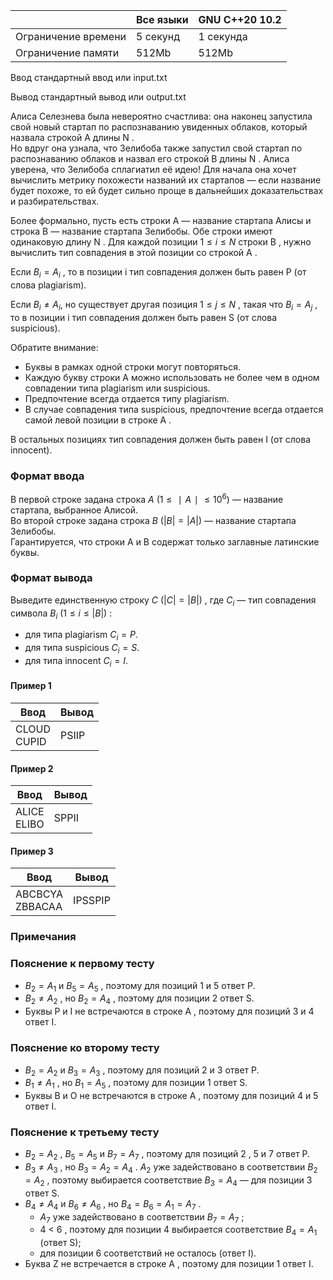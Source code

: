 |           	|        Все языки           	|     GNU C++20 10.2        	|
|---------------------	|----------------------------------	|-----------	|
| Ограничение времени 	| 5 секунд                         	| 1 секунда 	|
| Ограничение памяти  	| 512Mb                            	| 512Mb     	|



Ввод стандартный ввод или input.txt

Вывод стандартный вывод или output.txt             	
  
  
Алиса Селезнева была невероятно счастлива: она наконец запустила свой новый стартап по распознаванию увиденных облаков, который назвала строкой A длины N .  
Но вдруг она узнала, что Зелибоба также запустил свой стартап по распознаванию облаков и назвал его строкой B длины N . 
Алиса уверена, что Зелибоба сплагиатил её идею! Для начала она хочет вычислить метрику похожести названий их стартапов — если название будет похоже, 
то ей будет сильно проще в дальнейших доказательствах и разбирательствах. 

Более формально, пусть есть строки A — название стартапа Алисы и строка B — название стартапа Зелибобы. 
Обе строки имеют одинаковую длину N . Для каждой позиции $1 ≤ i ≤ N$ строки B , нужно вычислить тип совпадения в этой позиции со строкой A . 

Если $B_i = A_i$ , то в позиции i тип совпадения должен быть равен P (от слова plagiarism). 

Если $B_i ≠ A_i$, но существует другая позиция $1 ≤ j ≤ N$ , такая что $B_i = A_j$ , то в позиции i тип совпадения должен быть равен S (от слова suspicious). 

Обратите внимание:  
* Буквы в рамках одной строки могут повторяться.  
* Каждую букву строки A можно использовать не более чем в одном совпадении типа plagiarism или suspicious.  
* Предпочтение всегда отдается типу plagiarism.  
* В случае совпадения типа suspicious, предпочтение всегда отдается самой левой позиции в строке A .  

В остальных позициях тип совпадения должен быть равен I (от слова innocent). 

### Формат ввода ###

В первой строке задана строка $A$ $( 1 ≤ ∣ A ∣ ≤ 10^6 )$ — название стартапа, выбранное Алисой.  
Во второй строке задана строка $B$ $( | B | = | A | )$ — название стартапа Зелибобы.  
Гарантируется, что строки A и B содержат только заглавные латинские буквы. 

### Формат вывода ###

Выведите единственную строку $C$ $( | C | = | B | )$ , где $C_i$ — тип совпадения символа $B_i$ $( 1 ≤ i ≤ | B | )$ : 
* для типа plagiarism $C_i = P$. 
* для типа suspicious $C_i = S$. 
* для типа innocent $C_i = I$.


#### Пример 1 ####

| Ввод                   	| Вывод 	|
|------------------------	|-------	|
| CLOUD <br /> CUPID  	| PSIIP     	|

#### Пример 2 ####

| Ввод                   	| Вывод 	|
|------------------------	|-------	|
| ALICE <br /> ELIBO 	| SPPII     	|

#### Пример 3 ####

| Ввод                   	| Вывод 	|
|------------------------	|-------	|
| ABCBCYA <br /> ZBBACAA 	| IPSSPIP     	|

### Примечания ###

### Пояснение к первому тесту ###
* $B_2 = A_1$ и $B_5 = A_5$ , поэтому для позиций 1 и 5 ответ P. 
* $B_2 ≠ A_2$ , но $B_2 = A_4$ , поэтому для позиции 2 ответ S. 
* Буквы P и I не встречаются в строке A , поэтому для позиций 3 и 4 ответ I. 

### Пояснение ко второму тесту ###
* $B_2 = A_2$ и $B_3 = A_3$ , поэтому для позиций 2 и 3 ответ P. 
* $B_1 ≠ A_1$ , но $B_1 = A_5$ , поэтому для позиции 1 ответ S. 
* Буквы B и O не встречаются в строке A , поэтому для позиций 4 и 5 ответ I. 

### Пояснение к третьему тесту ### 
* $B_2 = A_2$ ,  $B_5 = A_5$ и  $B_7 = A_7$ , поэтому для позиций 2 , 5 и 7 ответ P. 
* $B_3 ≠ A_3$ , но $B_3 = A_2 = A_4$ . $A_2$ уже задействовано в соответствии $B_2 = A_2$ , поэтому выбирается соответствие $B_3 = A_4$ — для позиции 3 ответ S. 
* $B_4 ≠ A_4$ и $B_6 ≠ A_6$ , но $B_4 = B_6 = A_1 = A_7$ . 
  * $A_7$ уже задействовано в соответствии $B_7 = A_7$ ; 
  * 4 < 6 , поэтому для позиции 4 выбирается соответствие $B_4 = A_1$ (ответ S); 
  * для позиции 6 соответствий не осталось (ответ I). 
* Буква Z не встречается в строке A , поэтому для позиции 1 ответ I.
